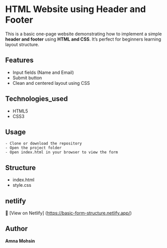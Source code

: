 # HTML Website using Header and Footer 

This is a basic one-page website demonstrating how to implement a simple **header and footer** using **HTML and CSS**. It’s perfect for beginners learning layout structure.

## Features

  - Input fields (Name and Email)
  - Submit button
  - Clean and centered layout using CSS

## Technologies_used

  - HTML5
  - CSS3

## Usage

    - Clone or download the repository
    - Open the project folder
    - Open index.html in your browser to view the form

## Structure

  - index.html
  - style.css

## netlify

🔗 [View on Netlify] (https://basic-form-structure.netlify.app/)

## Author

**Amna Mohsin**


